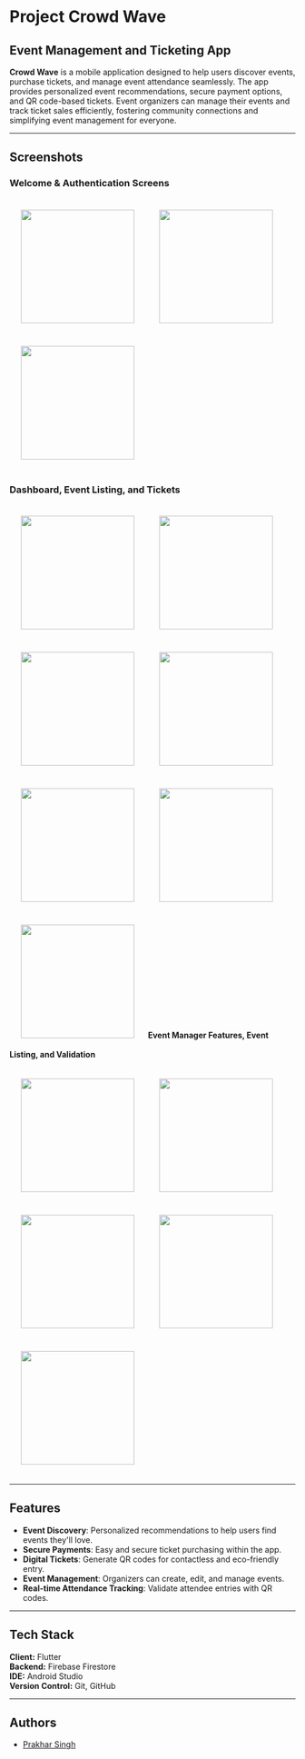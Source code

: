 # **Project Crowd Wave**

## **Event Management and Ticketing App**

**Crowd Wave** is a mobile application designed to help users discover events, purchase tickets, and manage event attendance seamlessly. The app provides personalized event recommendations, secure payment options, and QR code-based tickets. Event organizers can manage their events and track ticket sales efficiently, fostering community connections and simplifying event management for everyone.

---

## **Screenshots**

### **Welcome & Authentication Screens**
<p align="left">
  <img src="https://github.com/user-attachments/assets/be91af2e-6bc6-4a3e-8308-e4d38513aa03" width="200" style="margin: 20px;">
  <img src="https://github.com/user-attachments/assets/f2417280-e21f-445d-9f8c-a415f82d224d" width="200" style="margin: 20px;">
  <img src="https://github.com/user-attachments/assets/e9d0aafb-ea8f-4234-9992-7602c56a4d06" width="200" style="margin: 20px;">
</p>

### **Dashboard, Event Listing, and Tickets**
<p align="left">
  <img src="https://github.com/user-attachments/assets/25c87ec2-ef43-423e-8ecd-68a0c291f5bd" width="200" style="margin: 20px;">
  <img src="https://github.com/user-attachments/assets/423e4ee2-b5ea-492b-a6ac-aea4e5d882ad" width="200" style="margin: 20px;">
  <img src="https://github.com/user-attachments/assets/8bf88be4-8cf9-435e-bd49-f175a509cf07" width="200" style="margin: 20px;">
  <img src="https://github.com/user-attachments/assets/ba967ac7-cda7-4e4d-8a0f-9053a82984e4" width="200" style="margin: 20px;">
  <img src="https://github.com/user-attachments/assets/9405c27f-5ab8-4634-b9a7-e922d3faa10e" width="200" style="margin: 20px;">
  <img src="https://github.com/user-attachments/assets/9270be36-aeba-42a6-b057-8abc454036ba" width="200" style="margin: 20px;">
  <img src="https://github.com/user-attachments/assets/07c62693-bec6-4820-99be-1854ef81dea9" width="200" style="margin: 20px;">
</

### **Event Manager Features, Event Listing, and Validation**
<p align="left">
  <img src="https://github.com/user-attachments/assets/19744fba-099f-42cf-835d-79fa66daa11c" width="200" style="margin: 20px;">
  <img src="https://github.com/user-attachments/assets/ab2a5695-b5ab-4764-8f9a-52b95d4bd8f4" width="200" style="margin: 20px;">
  <img src="https://github.com/user-attachments/assets/36f5bec3-9106-44e4-858b-ee23c529cdcc" width="200" style="margin: 20px;">
  <img src="https://github.com/user-attachments/assets/b1acc009-e664-4371-bf09-4ce9c4c7b404" width="200" style="margin: 20px;">
  <img src="https://github.com/user-attachments/assets/95e518f8-5509-40dc-a3a0-d18627fec00c" width="200" style="margin: 20px;">
</p>

---

## **Features**

- **Event Discovery**: Personalized recommendations to help users find events they'll love.  
- **Secure Payments**: Easy and secure ticket purchasing within the app.  
- **Digital Tickets**: Generate QR codes for contactless and eco-friendly entry.  
- **Event Management**: Organizers can create, edit, and manage events.  
- **Real-time Attendance Tracking**: Validate attendee entries with QR codes.  

---

## **Tech Stack**

**Client:** Flutter  
**Backend:** Firebase Firestore  
**IDE:** Android Studio  
**Version Control:** Git, GitHub  

---

## **Authors**

- [Prakhar Singh](https://www.github.com/PrakharSingh0)
